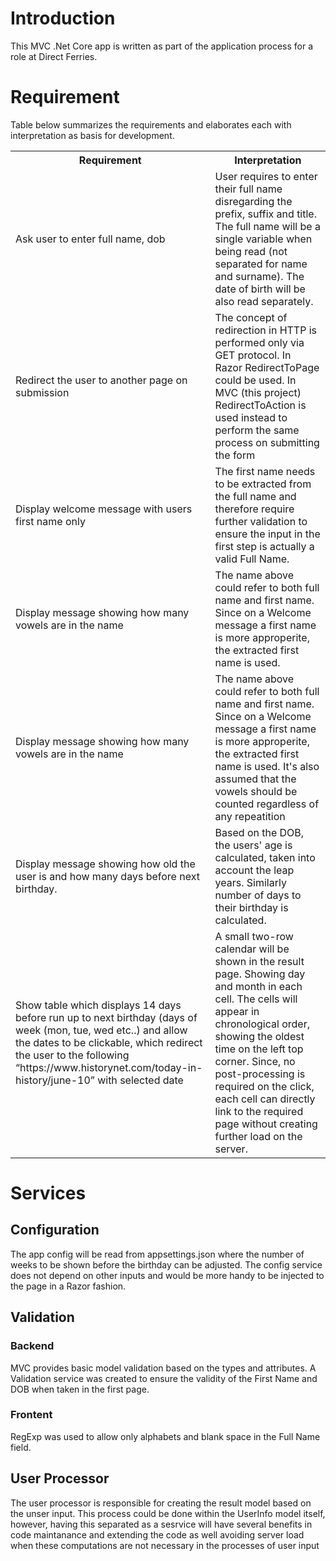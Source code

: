 <h1>Introduction</h1>
<p>
  This MVC .Net Core app is written as part of the application process for a role at Direct Ferries. 
</p>
<h1>Requirement</h1>
<p>Table below summarizes the requirements and elaborates each with interpretation as basis for development.</p>
<table>
  <tr>
    <th>Requirement</th>
    <th>Interpretation</th>
  </tr>
  <tr>
    <td>Ask user to enter full name, dob</td>
    <td>User requires to enter their full name disregarding the prefix, suffix and title. The full name will be a single variable when being read (not separated for name and surname). The date of birth will be also read separately.</td>
  </tr>
  <tr>
    <td>Redirect the user to another page on submission</td>
    <td>The concept of redirection in HTTP is performed only via GET protocol. In Razor RedirectToPage could be used. In MVC (this project) RedirectToAction is used instead to perform the same process on submitting the form</td>
  </tr>
  <tr>
    <td>Display welcome message with users first name only</td>
    <td>The first name needs to be extracted from the full name and therefore require further validation to ensure the input in the first step is actually a valid Full Name.</td>
  </tr>
  <tr>
    <td>Display message showing how many vowels are in the name</td>
    <td>The name above could refer to both full name and first name. Since on a Welcome message a first name is more approperite, the extracted first name is used.</td>
  </tr>
  <tr>
    <td>Display message showing how many vowels are in the name</td>
    <td>The name above could refer to both full name and first name. Since on a Welcome message a first name is more approperite, the extracted first name is used. It's also assumed that the vowels should be counted regardless of any repeatition</td>
  </tr>
  <tr>
    <td>Display message showing how old the user is and how many days before next birthday.</td>
    <td>Based on the DOB, the users' age is calculated, taken into account the leap years. Similarly number of days to their birthday is calculated.</td>
  </tr>
  <tr>
    <td>Show table which displays 14 days before run up to next birthday (days of week (mon, tue, wed etc..) and allow the dates to be clickable, which redirect the user to the following “https://www.historynet.com/today-in-history/june-10” with selected date
    </td>
    <td>
      A small two-row calendar will be shown in the result page. Showing day and month in each cell. The cells will appear in chronological order, showing the oldest time on the left top corner. Since, no post-processing is required on the click, each cell can directly link to the required page without creating further load on the server.
    </td>
  </tr>
</table>

<h1>Services</h1>
<h2>Configuration</h2>
<p>The app config will be read from appsettings.json where the number of weeks to be shown before the birthday can be adjusted. The config service does not depend on other inputs and would be more handy to be injected to the page in a Razor fashion.</p>
<h2>Validation</h2>
<h3>Backend</h3>
<p>MVC provides basic model validation based on the types and attributes. A Validation service was created to ensure the validity of the First Name and DOB when taken in the first page.</p>
<h3>Frontent</h3>
<p>RegExp was used to allow only alphabets and blank space in the Full Name field.</p>
<h2>User Processor</h2>
<p>The user processor is responsible for creating the result model based on the unser input. This process could be done within the UserInfo model itself, however, having this separated as a sesrvice will have several benefits in code maintanance and extending the code as well avoiding server load when these computations are not necessary in the processes of user input</p>
